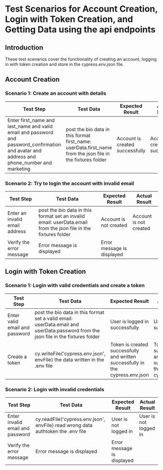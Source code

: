 # Test Scenarios for Account Creation, Login with Token Creation, and Getting Data using the api endpoints

## Introduction
These test scenarios cover the functionality of creating an account, logging in with token creation and store in the cypress.env.json file.

## Account Creation
### Scenario 1: Create an account with details
| Test Step |Test Data| Expected Result | Actual Result |
| --- | --- | --- |--- |
| Enter first_name and last_name and valid email and password and password_confirmation and avatar and address and phone_number and marketing |post the bio data in this format  first_name: userData.first_name from the json file in the fixtures folder | Account is created successfully | Account is created successfully |

### Scenario 2: Try to login the account with invalid email
| Test Step |Test Data| Expected Result | Actual Result |
| --- | --- | --- |--- |
| Enter an invalid email address |post the bio data in this format set an invalid email: userData.email from the json file in the fixtures folder| Account is not created | Account is not created |
| Verify the error message | Error message is displayed | Error message is displayed |

## Login with Token Creation
### Scenario 1: Login with valid credentials and create a token
| Test Step |Test Data| Expected Result | Actual Result |
| --- | --- | --- |--- |
| Enter valid email and password | post the bio data in this format set a valid email: userData.email and userData.password from the json file in the fixtures folder |User is logged in successfully | User is logged in successfully |
| Create a token |cy.writeFile('cypress.env.json', envFile) the data written in the .env file| Token is created successfully and written successfully in the cypress.env.json | Token is created successfully and written successfully in the cypress.env.json |

### Scenario 2: Login with invalid credentials
| Test Step |Test Data| Expected Result | Actual Result |
| --- | --- | --- |--- |
| Enter invalid email and password |cy.readFile('cypress.env.json', envFile) read wrong data authtoken the .env file| User is not logged in | User is not logged in |
| Verify the error message | Error message is displayed | Error message is displayed |


